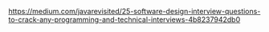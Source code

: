 https://medium.com/javarevisited/25-software-design-interview-questions-to-crack-any-programming-and-technical-interviews-4b8237942db0
